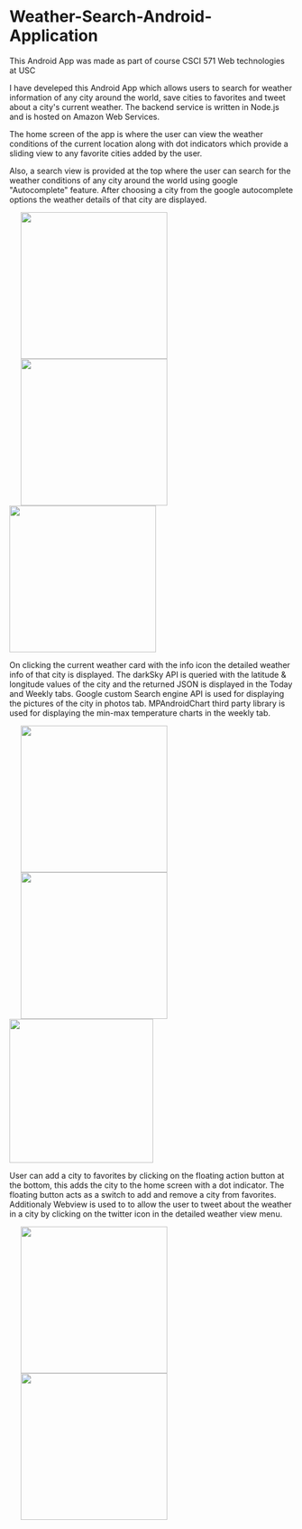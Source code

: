 # Weather-Search-Android-Application
This Android App was made as part of course CSCI 571 Web technologies at USC

I have develeped this Android App which allows users to search for weather information of any city around the world, save cities to favorites and tweet about a city's current weather. The backend service is written in Node.js and is hosted on Amazon Web Services.

The home screen of the app is where the user can view the weather conditions of the current location along with dot indicators which provide a sliding view to any favorite cities added by the user.

Also, a search view is provided at the top where the user can search for the weather conditions of any city around the world using google "Autocomplete" feature. After choosing a city from the google autocomplete options the weather details of that city are displayed.

<img src=Screen%20Shot%202019-12-20%20at%204.34.53%20PM.png width=260 hspace=20><img src=Screen%20Shot%202019-12-20%20at%204.41.25%20PM.png width=260 hspace=20><img src=detailedWeather.png width=260>

On clicking the current weather card with the info icon the detailed weather info of that city is displayed. The darkSky API is queried with the latitude & longitude values of the city and the returned JSON is displayed in the Today and Weekly tabs. Google custom Search engine API is used for displaying the pictures of the city in photos tab. MPAndroidChart third party library is used for displaying the min-max temperature charts in the weekly tab.

<img src=current.png width=260 hspace=20><img src=weekly.png width=260 hspace=20><img src=photosTab.png width=255>

User can add a city to favorites by clicking on the floating action button at the bottom, this adds the city to the home screen with a dot indicator. The floating button acts as a switch to add and remove a city from favorites. Additionaly Webview is used to to allow the user to tweet about the weather in a city by clicking on the twitter icon in the detailed weather view menu.

<img src=favorite.png width=260 hspace=20><img src=twitter.png width=260 hspace=20>
